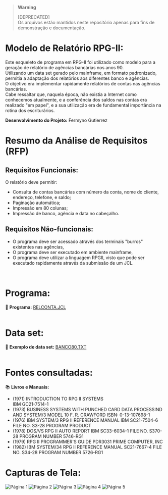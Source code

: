 > **Warning**
> 
> [DEPRECATED]  
> Os arquivos estão mantidos neste repositório apenas para fins de demonstração e documentação. 

# Modelo de Relatório RPG-II:

Este esqueleto de programa em RPG-II foi utilizado como modelo para a geração de relatório de agências bancárias nos anos 90.  
Utilizando um data set gerado pelo mainframe, em formato padronizado, permitia a adaptação dos relatórios aos diferentes banco e agências.  
O objetivo era implementar rapidamente relatórios de contas nas agências bancárias.  
Cabe ressaltar que, naquela época, não existia a Internet como conhecemos atualmente, e a conferência dos saldos nas contas era realizado "em papel", e a sua utilização era de fundamental importância na rotina dos escriturários.

**Desenvolvimento do Projeto:** Fermyno Gutierrez  

# Resumo da Análise de Requisitos (RFP)

## Requisitos Funcionais:

O relatório deve permitir:

- Consulta de contas bancárias com número da conta, nome do cliente, endereço, telefone, e saldo;
- Paginação automática;
- Impressão em 80 colunas;
- Impressão de banco, agência e data no cabeçalho.

## Requisitos Não-funcionais:

- O programa deve ser acessado através dos terminais "burros" existentes nas agências,
- O programa deve ser executado em ambiente mainframe,
- O programa deve utilizar a linguagem RPGII, visto que pode ser executado rapidamente através da submissão de um JCL.
<br />

# Programa:

📄 **Programa:** [RELCONTA.JCL](jcl/RELCONTA.JCL)  
<br />


# Data set:
📄 **Exemplo de data set:** [BANCO80.TXT](data-set/BANCO80.TXT)  
<br />

    
# Fontes consultadas:

📚 **Livros e Manuais:**  
- (1971) INTRODUCTION TO RPG II SYSTEMS  
  IBM GC21-7514-1
- (1973) BUSINESS SYSTEMS WITH PUNCHED CARD DATA PROCESSIND AND
  SYSTEM/3 MODEL 10
  F. R. CRAWFORD ISBN: 0-13-107698-1
- (1976) IBM SYSTEM/3 RPG II REFERENCE MANUAL
  IBM SC21-7504-6 FILE NO. S3-28 PROGRAM PRODUCT
- (1978) DOS/VS RPG II AUTO REPORT
  IBM SC33-6034-1 FILE NO. S370-28 PROGRAM NUMBER 5746-RG1
- (1979) RPG II PROGRAMMER'S GUIDE PDR3031
  PRIME COMPUTER, INC
- (1982) IBM SYSTEM/34 RPG II REFERENCE MANUAL
  SC21-7667-4 FILE NO. S34-28 PROGRAM NUMBER 5726-RG1
      
# Capturas de Tela:

![Página 1](report/relconta-pag-1.jpg)
![Página 2](report/relconta-pag-2.jpg)
![Página 3](report/relconta-pag-3.jpg)
![Página 4](report/relconta-pag-4.jpg)
![Página 5](report/relconta-pag-5.jpg)
